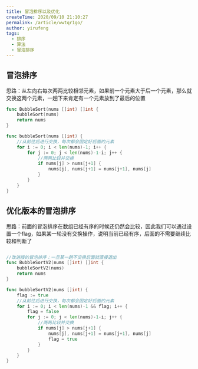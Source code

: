 ```yaml
---
title: 冒泡排序以及优化
createTime: 2020/09/10 21:10:27
permalink: /article/wwtqr1go/
author: yirufeng
tags:
  - 排序
  - 算法
  - 冒泡排序
---
```


## 冒泡排序

思路：从左向右每次两两比较相邻元素，如果前一个元素大于后一个元素，那么就交换这两个元素，一趟下来肯定有一个元素放到了最后的位置

```go :collapsed-lines
func BubbleSort(nums []int) []int {
	bubbleSort(nums)
	return nums
}

func bubbleSort(nums []int) {
	//从前往后进行交换，每次都会固定好后面的元素
	for i := 0; i < len(nums)-1; i++ {
		for j := 0; j < len(nums)-1-i; j++ {
			//两两比较并交换
			if nums[j] > nums[j+1] {
				nums[j], nums[j+1] = nums[j+1], nums[j]
			}
		}
	}
}
```


<!-- more -->

## 优化版本的冒泡排序
思路：前面的冒泡排序在数组已经有序的时候还仍然会比较，因此我们可以通过设置一个flag，如果某一轮没有交换操作，说明当前已经有序，后面的不需要继续比较和判断了

```go :collapsed-lines

//改进版的冒泡排序：一旦某一趟不交换后面就直接退出
func BubbleSortV2(nums []int) []int {
	bubbleSortV2(nums)
	return nums
}

func bubbleSortV2(nums []int) {
	flag := true
	//从前往后进行交换，每次都会固定好后面的元素
	for i := 0; i < len(nums)-1 && flag; i++ {
		flag = false
		for j := 0; j < len(nums)-1-i; j++ {
			//两两比较并交换
			if nums[j] > nums[j+1] {
				nums[j], nums[j+1] = nums[j+1], nums[j]
				flag = true
			}
		}
	}
}
```
